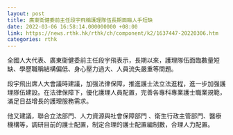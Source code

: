 ```yaml
---
layout: post
title: 廣東衛健委前主任段宇飛稱護理隊伍長期面臨人手短缺
date: 2022-03-06 16:58:14.000000000 +08:00
link: https://news.rthk.hk/rthk/ch/component/k2/1637447-20220306.htm
categories: rthk
---
```


全國人大代表、廣東衛健委前主任段宇飛表示，長期以來，護理隊伍面臨數量短缺、學歷職稱結構偏低、身心壓力過大、人員流失嚴重等問題。

段宇飛出席人大會議時建議，加强法律保障，推進護士法立法進程，進一步加强護理隊伍建設。在法律保障下，優化護理人員配置，完善各專科專業護士職業規範，滿足日益增長的護理服務需求。

他又建議，聯合立法部門、人力資源與社會保障部門 、衛生行政主管部門、醫療機構等，調研目前的護士配置，制定合理的護士配置編制數，合理人力配置。
